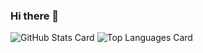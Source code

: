 ### Hi there 👋
![GitHub Stats Card](https://github-readme-stats.vercel.app/api?username=kara9renai&count_private=true)
![Top Languages Card](https://github-readme-stats.vercel.app/api/top-langs/?username=kara9renai)
<!--
**kara9renai/kara9renai** is a ✨ _special_ ✨ repository because its `README.md` (this file) appears on your GitHub profile.

Here are some ideas to get you started:

- 🔭 I’m currently working on ...
- 🌱 I’m currently learning ...
- 👯 I’m looking to collaborate on ...
- 🤔 I’m looking for help with ...
- 💬 Ask me about ...
- 📫 How to reach me: ...
- 😄 Pronouns: ...
- ⚡ Fun fact: ...
-->
